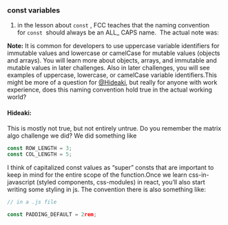### const variables
1.  in the lesson about `const` , FCC teaches that the naming convention for `const`  should always be an ALL_ CAPS name.  The actual note was:

**Note:** It is common for developers to use uppercase variable identifiers for immutable values and lowercase or camelCase for mutable values (objects and arrays). You will learn more about objects, arrays, and immutable and mutable values in later challenges. Also in later challenges, you will see examples of uppercase, lowercase, or camelCase variable identifiers.This might be more of a question for [@Hideaki](https://weeklycodinglessons.slack.com/team/U03QNK5U15K), but really for anyone with work experience, does this naming convention hold true in the actual working world?

#### Hideaki:
This is mostly not true, but not entirely untrue. Do you remember the matrix algo challenge we did? We did something like  

```js
const ROW_LENGTH = 3;
const COL_LENGTH = 5;
```

I think of capitalized const values as “super” consts that are important to keep in mind for the entire scope of the function.Once we learn css-in-javascript (styled components, css-modules) in react, you’ll also start writing some styling in js. The convention there is also something like:  
```js
// in a .js file

const PADDING_DEFAULT = 2rem;
```

